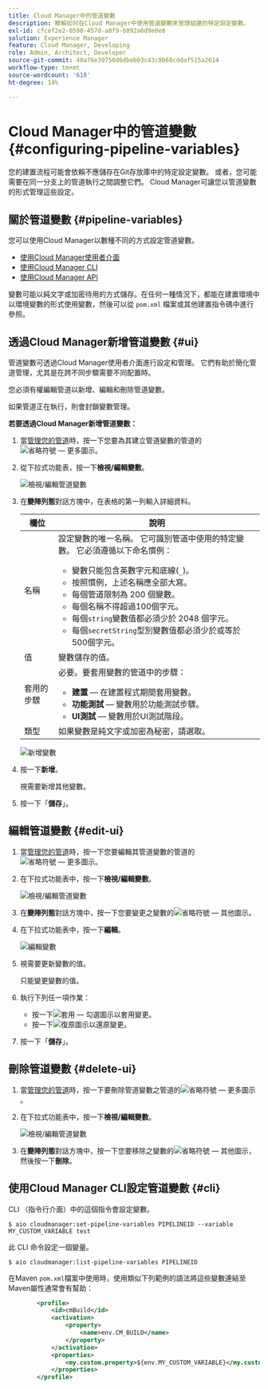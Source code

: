 ```yaml
---
title: Cloud Manager中的管道變數
description: 瞭解如何在Cloud Manager中使用管道變數來管理組建的特定設定變數。
exl-id: cfcef2e2-0590-457d-a0f9-6092a6d9e0e8
solution: Experience Manager
feature: Cloud Manager, Developing
role: Admin, Architect, Developer
source-git-commit: 40a76e39750d6dbeb03c43c8b68cddaf515a2614
workflow-type: tm+mt
source-wordcount: '618'
ht-degree: 14%

---
```


# Cloud Manager中的管道變數 {#configuring-pipeline-variables}

您的建置流程可能會依賴不應儲存在Git存放庫中的特定設定變數。 或者，您可能需要在同一分支上的管道執行之間調整它們。 Cloud Manager可讓您以管道變數的形式管理這些設定。

## 關於管道變數 {#pipeline-variables}

您可以使用Cloud Manager以數種不同的方式設定管道變數。

* [使用Cloud Manager使用者介面](#ui)
* [使用Cloud Manager CLI](#cli)
* [使用Cloud Manager API](https://developer.adobe.com/experience-cloud/cloud-manager/reference/api/#tag/Variables/operation/getPipelineVariables)

變數可能以純文字或加密待用的方式儲存。在任何一種情況下，都能在建置環境中以環境變數的形式使用變數，然後可以從 `pom.xml` 檔案或其他建置指令碼中進行參照。

## 透過Cloud Manager新增管道變數 {#ui}

管道變數可透過Cloud Manager使用者介面進行設定和管理。 它們有助於簡化管道管理，尤其是在跨不同步驟需要不同配置時。

您必須有權編輯管道以新增、編輯和刪除管道變數。

如果管道正在執行，則會封鎖變數管理。

**若要透過Cloud Manager新增管道變數：**

1. 當[管理您的管道](/help/implementing/cloud-manager/configuring-pipelines/managing-pipelines.md)時，按一下您要為其建立管道變數的管道的![省略符號 — 更多圖示](https://spectrum.adobe.com/static/icons/workflow_18/Smock_More_18_N.svg)。

1. 從下拉式功能表，按一下&#x200B;**檢視/編輯變數**。

   ![檢視/編輯管道變數](/help/implementing/cloud-manager/assets/pipeline-variables-view-edit.png)

1. 在&#x200B;**變陣列態**&#x200B;對話方塊中，在表格的第一列輸入詳細資料。

   | 欄位 | 說明 |
   | --- | --- |
   | 名稱 | 設定變數的唯一名稱。 它可識別管道中使用的特定變數。 它必須遵循以下命名慣例：<ul><li>變數只能包含英數字元和底線(`_`)。</li><li>按照慣例，上述名稱應全部大寫。</li><li>每個管道限制為 200 個變數。</li><li>每個名稱不得超過100個字元。</li><li>每個`string`變數值都必須少於 2048 個字元。</li><li>每個`secretString`型別變數值都必須少於或等於500個字元。</li></ul> |
   | 值 | 變數儲存的值。 |
   | 套用的步驟 | 必要。要套用變數的管道中的步驟：<ul><li>**建置** — 在建置程式期間套用變數。</li><li>**功能測試** — 變數用於功能測試步驟。</li><li>**UI測試** — 變數用於UI測試階段。</li></ul> |
   | 類型 | 如果變數是純文字或加密為秘密，請選取。 |

   ![新增變數](/help/implementing/cloud-manager/assets/pipeline-variables-add-variable.png)

1. 按一下&#x200B;**新增**。

   視需要新增其他變數。

1. 按一下「**儲存**」。

## 編輯管道變數 {#edit-ui}

1. 當[管理您的管道](/help/implementing/cloud-manager/configuring-pipelines/managing-pipelines.md)時，按一下您要編輯其管道變數的管道的![省略符號 — 更多圖示](https://spectrum.adobe.com/static/icons/workflow_18/Smock_More_18_N.svg)。

1. 在下拉式功能表中，按一下&#x200B;**檢視/編輯變數**。

   ![檢視/編輯管道變數](/help/implementing/cloud-manager/assets/pipeline-variables-view-edit.png)

1. 在&#x200B;**變陣列態**&#x200B;對話方塊中，按一下您要變更之變數的![省略符號 — 其他圖示](https://spectrum.adobe.com/static/icons/workflow_18/Smock_More_18_N.svg)。

1. 在下拉式功能表中，按一下&#x200B;**編輯**。

   ![編輯變數](/help/implementing/cloud-manager/assets/pipeline-variables-edit.png)

1. 視需要更新變數的值。

   只能變更變數的值。

1. 執行下列任一項作業：

   * 按一下![套用 — 勾選圖示](https://spectrum.adobe.com/static/icons/workflow_18/Smock_Checkmark_18_N.svg)以套用變更。
   * 按一下![復原圖示](https://spectrum.adobe.com/static/icons/workflow_18/Smock_Undo_18_N.svg)以還原變更。

1. 按一下「**儲存**」。


## 刪除管道變數 {#delete-ui}

1. 當[管理您的管道](/help/implementing/cloud-manager/configuring-pipelines/managing-pipelines.md)時，按一下要刪除管道變數之管道的![省略符號 — 更多圖示](https://spectrum.adobe.com/static/icons/workflow_18/Smock_More_18_N.svg)。

1. 在下拉式功能表中，按一下&#x200B;**檢視/編輯變數**。

   ![檢視/編輯管道變數](/help/implementing/cloud-manager/assets/pipeline-variables-view-edit.png)

1. 在&#x200B;**變陣列態**&#x200B;對話方塊中，按一下您要移除之變數的![省略符號 — 其他圖示](https://spectrum.adobe.com/static/icons/workflow_18/Smock_More_18_N.svg)，然後按一下&#x200B;**刪除**。

## 使用Cloud Manager CLI設定管道變數 {#cli}

CLI （指令行介面）中的這個指令會設定變數。

```shell
$ aio cloudmanager:set-pipeline-variables PIPELINEID --variable MY_CUSTOM_VARIABLE test
```

此 CLI 命令設定一個變量。

```shell
$ aio cloudmanager:list-pipeline-variables PIPELINEID
```

在Maven `pom.xml`檔案中使用時，使用類似下列範例的語法將這些變數連結至Maven屬性通常會有幫助：

```xml
        <profile>
            <id>cmBuild</id>
            <activation>
                <property>
                    <name>env.CM_BUILD</name>
                </property>
            </activation>
            <properties>
                <my.custom.property>${env.MY_CUSTOM_VARIABLE}</my.custom.property> 
            </properties>
        </profile>
```
